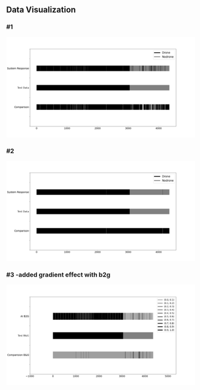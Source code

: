 ## Data Visualization

### #1
![](FigureOne.png)

### #2
![](FigureTwo.png)

### #3 -added gradient effect with b2g
![](FigureThree.png)
